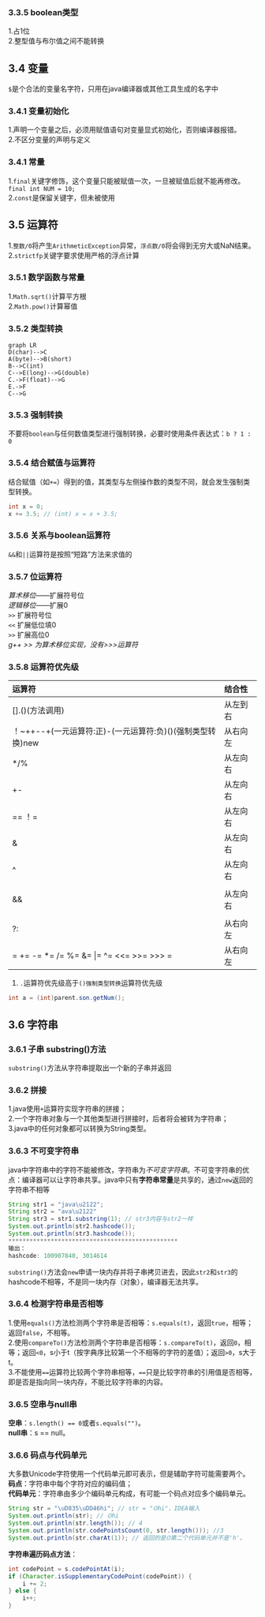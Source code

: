 ### 3.3.5 **boolean类型**
1.占1位  
2.整型值与布尔值之间不能转换
## 3.4 变量
`$`是个合法的变量名字符，只用在java编译器或其他工具生成的名字中  
### 3.4.1 **变量初始化**
1.声明一个变量之后，必须用赋值语句对变量显式初始化，否则编译器报错。  
2.不区分变量的声明与定义
### 3.4.1 **常量**
1.`final`关键字修饰，这个变量只能被赋值一次，一旦被赋值后就不能再修改。`final int NUM = 10;`  
2.`const`是保留关键字，但未被使用
## 3.5 运算符
1.`整数/0`将产生`ArithmeticException`异常，`浮点数/0`将会得到无穷大或NaN结果。  
2.`strictfp`关键字要求使用严格的浮点计算
### 3.5.1 **数学函数与常量**
1.`Math.sqrt()`计算平方根  
2.`Math.pow()`计算幂值
### 3.5.2 **类型转换**
```mermaid
graph LR
D(char)-->C
A(byte)-->B(short)
B-->C(int)
C-->E(long)-->G(double)
C.->F(float)-->G
E.->F
C-->G
```
### 3.5.3 **强制转换**
不要将`boolean`与任何数值类型进行强制转换，必要时使用条件表达式：`b ? 1 : 0`
### 3.5.4 **结合赋值与运算符**
结合赋值（如`+=`）得到的值，其类型与左侧操作数的类型不同，就会发生强制类型转换。  
```java
int x = 0;  
x += 3.5; // (int) x = x + 3.5;
```
### 3.5.6 **关系与boolean运算符**
`&&`和`||`运算符是按照“短路”方法来求值的
### 3.5.7 **位运算符**
*算术移位*——扩展符号位  
*逻辑移位*——扩展0  
`>>` 扩展符号位  
`<<` 扩展低位填0  
`>>` 扩展高位0  
*g++ >> 为算术移位实现，没有>>>运算符*
### 3.5.8 **运算符优先级**
|运算符|结合性|
|:-|:-|
|[].()(方法调用)|从左到右|
|！~++--+(一元运算符:正)-(一元运算符:负)()(强制类型转换)new|从右向左|
|*/%|从左向右|
|+-|从左向右|
|== ！=|从左向右|
|&|从左向右|
|^|从左向右|
|||从左向右|
|&&|从左向右|
||||从左向右|
|?:|从右向左|
|= += -= *= /= %= &= \|= ^= <<= >>= >>> =|从右向左
1. `.`运算符优先级高于`()强制类型转换`运算符优先级  
```java
int a = (int)parent.son.getNum();
```
## 3.6 字符串
### 3.6.1 **子串 substring()方法**
`substring()`方法从字符串提取出一个新的子串并返回
### 3.6.2 **拼接**
1.java使用`+`运算符实现字符串的拼接；  
2.一个字符串对象与一个其他类型进行拼接时，后者将会被转为字符串；  
3.java中的任何对象都可以转换为String类型。  
### 3.6.3 **不可变字符串**
java中字符串中的字符不能被修改，字符串为*不可变字符串*。不可变字符串的优点：编译器可以让字符串共享。java中只有**字符串常量**是共享的，通过`new`返回的字符串不相等
```java
String str1 = "java\u2122";
String str2 = "ava\u2122"
String str3 = str1.substring(1); // str3内容与str2一样
System.out.println(str2.hashcode());
System.out.println(str3.hashcode());
************************************************
输出：
hashcode: 100907840, 3014614
```
`substring()`方法会`new`申请一块内存并将子串拷贝进去，因此`str2`和`str3`的hashcode不相等，不是同一块内存（对象），编译器无法共享。
### 3.6.4 **检测字符串是否相等**
1.使用`equals()`方法检测两个字符串是否相等：`s.equals(t)`，返回`true`，相等；返回`false`，不相等。  
2.使用`compareTo()`方法检测两个字符串是否相等：`s.compareTo(t)`，返回`0`，相等；返回`<0`，s小于t（按字典序比较第一个不相等的字符的差值）；返回`>0`，s大于t。  
3.不能使用`==`运算符比较两个字符串相等，`==`只是比较字符串的引用值是否相等，即是否是指向同一块内存，不能比较字符串的内容。
### 3.6.5 **空串与null串**
**空串**：`s.length() == 0`或者`s.equals("")`。  
**null串**：s == null。
### 3.6.6 **码点与代码单元**
大多数Unicode字符使用一个代码单元即可表示，但是辅助字符可能需要两个。  
**码点**：字符串中每个字符对应的编码值；  
**代码单元**：字符串由多少个编码单元构成，有可能一个码点对应多个编码单元。
```java
String str = "\uD835\uDD46hi"; // str = "𝕆hi"，IDEA输入
System.out.println(str); // 𝕆hi
System.out.println(str.length()); // 4
System.out.println(str.codePointsCount(0, str.length())); //3
System.out.println(str.charAt(1)); // 返回的是𝕆第二个代码单元并不是'h'。
```
**字符串遍历码点方法**：
```java
int codePoint = s.codePointAt(i);
if (Character.isSupplementaryCodePoint(codePoint)) {
    i += 2;
} else {
    i++;
}
``` 
